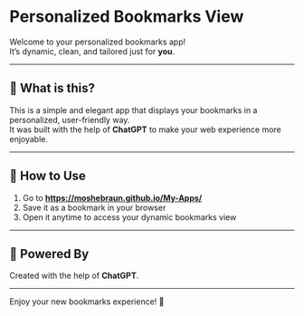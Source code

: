 # Personalized Bookmarks View

Welcome to your personalized bookmarks app!  
It’s dynamic, clean, and tailored just for **you**.

---

## 🚀 What is this?

This is a simple and elegant app that displays your bookmarks in a personalized, user-friendly way.  
It was built with the help of **ChatGPT** to make your web experience more enjoyable.

---

## 🔗 How to Use

1. Go to **https://moshebraun.github.io/My-Apps/**
2. Save it as a bookmark in your browser
3. Open it anytime to access your dynamic bookmarks view

---

## 🧠 Powered By

Created with the help of **ChatGPT**.

---

Enjoy your new bookmarks experience! 🌟
